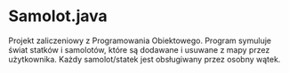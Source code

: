 # Samolot.java
Projekt zaliczeniowy z Programowania Obiektowego. Program symuluje świat statków i samolotów, które są dodawane i usuwane z mapy przez użytkownika. Każdy samolot/statek jest obsługiwany przez osobny wątek.
